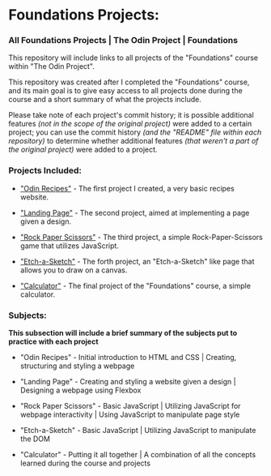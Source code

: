 # Foundations Projects:

### All Foundations Projects | The Odin Project | Foundations

This repository will include links to all projects of the "Foundations" course within "The Odin Project".

This repository was created after I completed the "Foundations" course, and its main goal is to give easy access to all projects done during the course and a short summary of what the projects include.

Please take note of each project's commit history; it is possible additional features *(not in the scope of the original project)* were added to a certain project; you can use the commit history *(and the "README" file within each repository)* to determine whether additional features *(that weren't a part of the original project)* were added to a project.

### Projects Included:

- ["Odin Recipes"](https://github.com/Dur4nt3/odin_recipes) - The first project I created, a very basic recipes website.

- ["Landing Page"](https://github.com/Dur4nt3/odin_landing) - The second project, aimed at implementing a page given a design.

- ["Rock Paper Scissors"](https://github.com/Dur4nt3/rps_project) - The third project, a simple Rock-Paper-Scissors game that utilizes JavaScript.

- ["Etch-a-Sketch"](https://github.com/Dur4nt3/eas_project) - The forth project, an "Etch-a-Sketch" like page that allows you to draw on a canvas.

- ["Calculator"](https://github.com/Dur4nt3/calc_project) - The final project of the "Foundations" course, a simple calculator.

### Subjects:

**This subsection will include a brief summary of the subjects put to practice with each project**

- "Odin Recipes" - Initial introduction to HTML and CSS | Creating, structuring and styling a webpage

- "Landing Page" - Creating and styling a website given a design | Designing a webpage using Flexbox

- "Rock Paper Scissors" - Basic JavaScript | Utilizing JavaScript for webpage interactivity | Using JavaScript to manipulate page style

- "Etch-a-Sketch" - Basic JavaScript | Utilizing JavaScript to manipulate the DOM

- "Calculator" - Putting it all together | A combination of all the concepts learned during the course and projects
